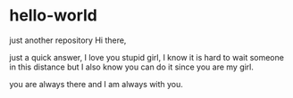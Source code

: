 # hello-world
just another repository
Hi there,

just a quick answer, I love you stupid girl, I know it is hard to wait someone in this distance but I also know you can do it since you are my girl.

you are always there and I am always with you.
